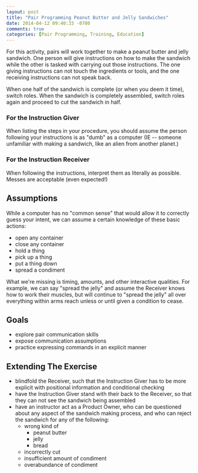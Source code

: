 ```yaml
---
layout: post
title: "Pair Programming Peanut Butter and Jelly Sandwiches"
date: 2014-04-12 09:40:33 -0700
comments: true
categories: [Pair Programming, Training, Education]
---
```


For this activity, pairs will work together to make a peanut butter and jelly sandwich. <!-- more --> One person will give instructions on how to make the sandwich while the other is tasked with carrying out those instructions. The one giving instructions can not touch the ingredients or tools, and the one receiving instructions can not speak back. 

When one half of the sandwich is complete (or when you deem it time), switch roles. When the sandwich is completely assembled, switch roles again and proceed to cut the sandwich in half.

### For the Instruction Giver
When listing the steps in your procedure, you should assume the person following your instructions is as "dumb" as a computer (IE -- someone unfamiliar with making a sandwich, like an alien from another planet.)

### For the Instruction Receiver
When following the instructions, interpret them as literally as possible. Messes are acceptable (even expected!)


## Assumptions
While a computer has no "common sense" that would allow it to correctly guess your intent, we can assume a certain knowledge of these basic actions:

- open any container 
- close any container
- hold a thing 
- pick up a thing
- put a thing down 
- spread a condiment

What we're missing is timing, amounts, and other interactive qualities. For example, we can say "spread the jelly" and assume the Receiver knows how to work their muscles, but will continue to "spread the jelly" all over everything within arms reach unless or until given a condition to cease. 


## Goals
- explore pair communication skills
- expose communication assumptions
- practice expressing commands in an explicit manner

## Extending The Exercise
- blindfold the Receiver, such that the Instruction Giver has to be more explicit with positional information and conditional checking
- have the Instruction Giver stand with their back to the Receiver, so that they can not see the sandwich being assembled
- have an instructor act as a Product Owner, who can be questioned about any aspect of the sandwich making process, and who can reject the sandwich for any of the following:
    + wrong kind of 
        * peanut butter
        * jelly
        * bread
    + incorrectly cut
    + insufficient amount of condiment
    + overabundance of condiment



